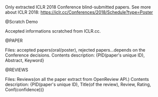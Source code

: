 Only extracted ICLR 2018 Conference blind-submitted papers.
See more about ICLR 2018: https://iclr.cc/Conferences/2018/Schedule?type=Poster

@Scratch Demo

Accepted informations scratched from ICLR.cc.

@PAPER

Files: accepted papers(oral/poster), rejected papers...depends on the Conference decisions. Contents description: {PID(paper's unique ID), Abstract, Keyword}

@REVIEWS

Files: Reviews(on all the paper extract from OpenReview API.) Contents description: {PID(paper's unique ID), Title(of the review), Review, Rating, Conf(confidence))}


